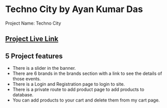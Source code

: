 # Techno City by Ayan Kumar Das

Project Name: Techno City

## [ Project Live Link](https://akd-techno-city.web.app/)

## 5 Project features

- There is a slider in the banner.
- There are 6 brands in the brands section with a link to see the details of those events.
- There is a Login and Registration page to login to site.
- There is a private route to add product page to add products to database.
- You can add products to your cart and delete them from my cart page.
